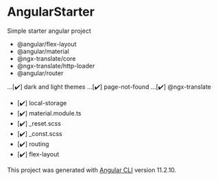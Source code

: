 # AngularStarter

Simple starter angular project

- @angular/flex-layout
- @angular/material
- @ngx-translate/core
- @ngx-translate/http-loader
- @angular/router


...[:heavy_check_mark:] dark and light themes
...[:heavy_check_mark:] page-not-found
...[:heavy_check_mark:] @ngx-translate
- [:heavy_check_mark:] local-storage
- [:heavy_check_mark:] material.module.ts
- [:heavy_check_mark:] _reset.scss
- [:heavy_check_mark:] _const.scss
- [:heavy_check_mark:] routing
- [:heavy_check_mark:] flex-layout

This project was generated with [Angular CLI](https://github.com/angular/angular-cli) version 11.2.10.

